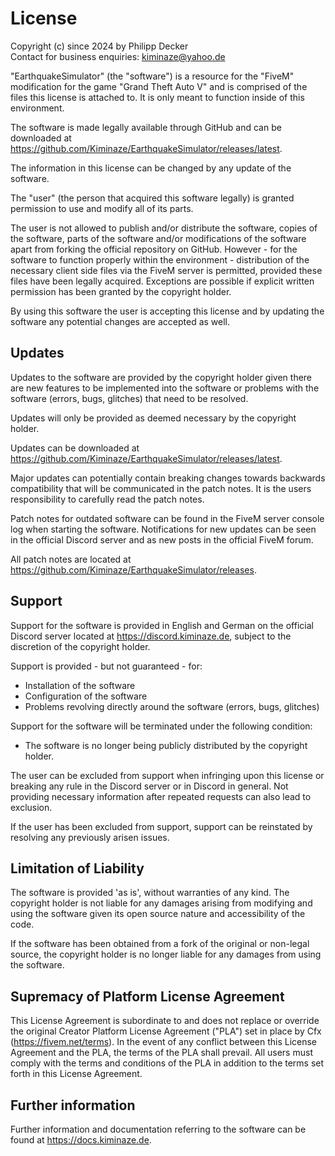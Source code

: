 
# License

Copyright (c) since 2024 by Philipp Decker  
Contact for business enquiries: kiminaze@yahoo.de

"EarthquakeSimulator" (the "software") is a resource for the "FiveM" modification for the game 
"Grand Theft Auto V" and is comprised of the files this license is attached to. It is only meant to 
function inside of this environment.

The software is made legally available through GitHub and can be downloaded at 
https://github.com/Kiminaze/EarthquakeSimulator/releases/latest.

The information in this license can be changed by any update of the software.

The "user" (the person that acquired this software legally) is granted permission to use and modify 
all of its parts.

The user is not allowed to publish and/or distribute the software, copies of the software, parts of 
the software and/or modifications of the software apart from forking the official repository on 
GitHub. However - for the software to function properly within the environment - distribution of 
the necessary client side files via the FiveM server is permitted, provided these files have been 
legally acquired. Exceptions are possible if explicit written permission has been granted by the 
copyright holder.

By using this software the user is accepting this license and by updating the software any 
potential changes are accepted as well.


## Updates

Updates to the software are provided by the copyright holder given there are new features to be 
implemented into the software or problems with the software (errors, bugs, glitches) that need to 
be resolved.

Updates will only be provided as deemed necessary by the copyright holder.

Updates can be downloaded at https://github.com/Kiminaze/EarthquakeSimulator/releases/latest.

Major updates can potentially contain breaking changes towards backwards compatibility that will be 
communicated in the patch notes. It is the users responsibility to carefully read the patch notes.

Patch notes for outdated software can be found in the FiveM server console log when starting the 
software. Notifications for new updates can be seen in the official Discord server and as new posts 
in the official FiveM forum.

All patch notes are located at https://github.com/Kiminaze/EarthquakeSimulator/releases.


## Support

Support for the software is provided in English and German on the official Discord server located 
at https://discord.kiminaze.de, subject to the discretion of the copyright holder.

Support is provided - but not guaranteed - for:
- Installation of the software
- Configuration of the software
- Problems revolving directly around the software (errors, bugs, glitches)

Support for the software will be terminated under the following condition:
- The software is no longer being publicly distributed by the copyright holder.

The user can be excluded from support when infringing upon this license or breaking any rule in the 
Discord server or in Discord in general. Not providing necessary information after repeated 
requests can also lead to exclusion.

If the user has been excluded from support, support can be reinstated by resolving any 
previously arisen issues.


## Limitation of Liability

The software is provided 'as is', without warranties of any kind. The copyright holder is not 
liable for any damages arising from modifying and using the software given its open source nature 
and accessibility of the code.

If the software has been obtained from a fork of the original or non-legal source, the copyright 
holder is no longer liable for any damages from using the software.


## Supremacy of Platform License Agreement

This License Agreement is subordinate to and does not replace or override the original Creator 
Platform License Agreement ("PLA") set in place by Cfx (https://fivem.net/terms). In the event of 
any conflict between this License Agreement and the PLA, the terms of the PLA shall prevail. All 
users must comply with the terms and conditions of the PLA in addition to the terms set forth in 
this License Agreement.


## Further information

Further information and documentation referring to the software can be found at 
https://docs.kiminaze.de.
